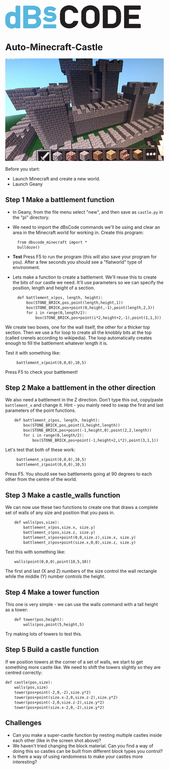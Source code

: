 ![](../images/dbscode.png)

# Auto-Minecraft-Castle

![A castle](../images/auto-castle.jpg "A castle")

Before you start:

* Launch Minecraft and create a new world.
* Launch Geany

## Step 1 Make a battlement function

* In Geany, from the file menu select "new", and then save as `castle.py` in the "pi"
  directory.

* We need to import the dBsCode commands we'll be using and clear an
area in the Minecraft world for working in. Create this program:

        from dbscode_minecraft import *
        bulldoze()

* **Test** Press F5 to run the program (this will also save your
program for you). After a few seconds you should see a "flatworld" type
of environment.

* Lets make a function to create a battlement. We'll reuse this to
create the bits of our castle we need. It'll use parameters so we can
specify the position, length and height of a section.

        def battlement_x(pos, length, height):
            box(STONE_BRICK,pos,point(length,height,1))
            box(STONE_BRICK,pos+point(0,height,-1),point(length,2,3))
            for i in range(0,length/2):
                box(STONE_BRICK,pos+point(i*2,height+2,-1),point(1,1,3))

We create two boxes, one for the wall itself, the other for a thicker
top section. Then we use a for loop to create all the knobbly bits at
the top (called crenels according to wikipedia). The loop automatically
creates enough to fill the battlement whatever length it is.

Test it with something like:

         battlement_x(point(0,0,0),10,5)

Press F5 to check your battlement!

## Step 2 Make a battlement in the other direction

We also need a battlement in the Z direction. Don't type this out,
copy/paste `battlement_x` and change it. Hint - you mainly need to swap
the first and last parameters of the point functions.

        def battlement_z(pos, length, height):
            box(STONE_BRICK,pos,point(1,height,length))
            box(STONE_BRICK,pos+point(-1,height,0),point(2,2,length))
            for i in range(0,length/2):
                box(STONE_BRICK,pos+point(-1,height+2,i*2),point(3,1,1))

Let's test that both of these work:

         battlement_x(point(0,0,0),10,5)
         battlement_z(point(0,0,0),10,5)

Press F5. You should see two battlements going at 90 degrees to each
other from the centre of the world.

## Step 3 Make a castle_walls function

We can now use these two functions to create one that draws a complete
set of walls of any size and position that you pass in.

        def walls(pos,size):
            battlement_x(pos,size.x, size.y)
            battlement_z(pos,size.z, size.y)
            battlement_x(pos+point(0,0,size.z),size.x, size.y)
            battlement_z(pos+point(size.x,0,0),size.z, size.y)

Test this with something like:

        walls(point(0,0,0),point(10,5,10))

The first and last (X and Z) numbers of the size control the wall
rectangle while the middle (Y) number controls the height.

## Step 4 Make a tower function

This one is very simple - we can use the walls command with a tall
height as a tower:

        def tower(pos,height):
            walls(pos,point(5,height,5)

Try making lots of towers to test this.

## Step 5 Build a castle function

If we position towers at the corner of a set of walls, we start to get
something more castle like. We need to shift the towers slightly so they
are centred correctly:

    def castle(pos,size):
        walls(pos,size)
        tower(pos+point(-2,0,-2),size.y*2)
        tower(pos+point(size.x-2,0,size.z-2),size.y*2)
        tower(pos+point(-2,0,size.z-2),size.y*2)
        tower(pos+point(size.x-2,0,-2),size.y*2)

## Challenges

* Can you make a super-castle function by nesting multiple castles
  inside each other (like in the screen shot above)?
* We haven't tried changing the block material. Can you find a way of
  doing this so castles can be built from different block types you
  control?
* Is there a way of using randomness to make your castles more
  interesting?
